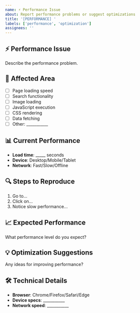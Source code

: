 ```yaml
---
name: ⚡ Performance Issue
about: Report performance problems or suggest optimizations
title: '[PERFORMANCE] '
labels: ['performance', 'optimization']
assignees: ''
---
```


## ⚡ Performance Issue
Describe the performance problem.

## 📍 Affected Area
- [ ] Page loading speed
- [ ] Search functionality
- [ ] Image loading
- [ ] JavaScript execution
- [ ] CSS rendering
- [ ] Data fetching
- [ ] Other: ___________

## 📊 Current Performance
- **Load time**: _____ seconds
- **Device**: Desktop/Mobile/Tablet
- **Network**: Fast/Slow/Offline

## 🔍 Steps to Reproduce
1. Go to...
2. Click on...
3. Notice slow performance...

## 📈 Expected Performance
What performance level do you expect?

## 💡 Optimization Suggestions
Any ideas for improving performance?

## 🛠️ Technical Details
- **Browser**: Chrome/Firefox/Safari/Edge
- **Device specs**: ___________
- **Network speed**: ___________